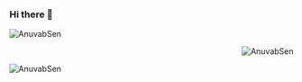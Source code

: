 ### Hi there 👋

<!--
**AnuvabSen/AnuvabSen** is a ✨ _special_ ✨ repository because its `README.md` (this file) appears on your GitHub profile.

Here are some ideas to get you started:

- 🔭 I’m currently working on ...
- 🌱 I’m currently learning ...
- 👯 I’m looking to collaborate on ...
- 🤔 I’m looking for help with ...
- 💬 Ask me about ...
- 📫 How to reach me: ...
- 😄 Pronouns: ...
- ⚡ Fun fact: ...
-->
<p align="left"> <img src="https://komarev.com/ghpvc/?username=AnuvabSen&label=Profile%20views&color=0e75b6&style=flat" alt="AnuvabSen" /> </p>



<p>&nbsp;<img align="right" src="https://github-readme-stats.vercel.app/api?username=AnuvabSen&show_icons=true&locale=en" alt="AnuvabSen" /></p>

<p><img align="left" src="https://github-readme-streak-stats.herokuapp.com/?user=AnuvabSen&" alt="AnuvabSen" /></p>

